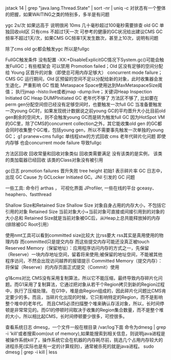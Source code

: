 jstack 14 | grep "java.lang.Thread.State" | sort -nr | uniq -c
对状态有一个整体的把握，如果WAITING之类的特别多，多半是有问题

ygc 2s/次 如果远高于 说明很闲 10ms 几十毫秒超过100毫秒需要排查
old GC 单独回收old区 只有cms 不超过1天一次
可参考的健康的GC状况给出建议CMS GC频率不超过1天/次，如果CMS GC频率1天发生数次，甚至上10次，说明有问题

除了cms old gc都会触发ygc 所以是fullgc

FullGC触发条件
没有配置 -XX:+DisableExplicitGC情况下System.gc()可能会触发FullGC；有些框架会 可以禁用
Promotion failed；Old 区没有足够的空间分配给 Young 区晋升的对象（即使总可用内存足够大）
concurrent mode failure；CMS GC 运行期间，Old 区预留的空间不足以分配给新的对象，此时收集器会发生退化，严重影响 GC 性能
Metaspace Space使用达到MaxMetaspaceSize阈值；
执行jmap -histo:live或者jmap -dump:live；关键词Heap Inspection Initiated GC Heap DUMPInitiated GC
老年代不够了
方法区不够了, 比如要在perm gen分配空间但已经没有足够空间时，也要触发一次full GC
当准备要触发一次young GC时，如果发现统计数据说之前young GC的平均晋升大小比目前old gen剩余的空间大，则不会触发young GC而是转为触发full GC
因为HotSpot VM的GC里，除了CMS的concurrent collection之外，其它能收集old gen
的GC都会同时收集整个GC堆，包括young gen，所以不需要事先触发一次单独的young GC；
g1 pranew+cms fullgc 单线程stw的方式回收
cms 老年代碎片化问题 即使内存够 也会concurrent mode failure 导致fullgc

方法区回收
回收常量和回收对象类似
回收类需要满足
没有该类的是实例，
该类的类加载器已经回收
该类的Class对象没有被引用

gc日志
promotion failures 晋升失败 
tree height 初始1 表示碎片率
GC 日志中，出现 GC Cause 为 GCLocker Initiated GC。JNI 引发的 GC 问题


一些工具:
命令行 arthas ，
可视化界面 JProfiler,
一些在线的平台 gceasy、heaphero、fastthread


Shallow Size和Retained Size
Shallow Size
对象自身占用的内存大小，不包括它引用的对象
Retained Size
当前对象大小+当前对象可直接或间接引用到的对象的大小总和
Retained Size就是当前对象被GC后，从Heap上总共能释放掉的内存(排除被GC Root引用）


使用nmt工具可以看到committed size比较大 比rss要大 rss其实是真用使用的物理内存 而committed只是提交内存 而这些提交内存可能还没真正被touch
Reserved Memory（保留地址）：应用程序访问内存的方式之一，先保留（Reserve）一块内存地址空间，留着将来使用;被保留的地址空间，不能被其他程序访问，不然会出现访问越界的报错提示
Committed Memory（提交内存）：将保留（Reserve）的内存页面正式提交（Commit）使用


g1&cms对比
CMS没有采用复制算法，所以它不能压缩，最终导致内存碎片化问题。而G1采用了复制算法，它通过把对象从若干个Region拷贝到新的Region过程中，执行了压缩处理。
在G1中，堆是由Region组成的，因此碎片化问题比CMS肯定要少的多。而且，当碎片化出现的时候，它只影响特定的Region，而不是影响整个堆中的老年代。
而且CMS必须扫描整个堆来确认存活对象，所以，长时间停顿是非常常见的。而G1的停顿时间取决于收集的Region集合数量，而不是整个堆的大小，所以相比起CMS，长时间停顿要少很多，可控很多。


查看系统日志 dmesg，一个文件一般在根目录 /var/log下面 命令为dmesg | grep -i 'kill'或者搜索oom(out of memory),如果能搜索到相关信息，则说明java进程是被操作系统kill了，操作系统它会在机器的内存耗尽前，挑选几个占用内存较大的进程杀死(实际也是有一定的计算规则)，通常被杀死的就是java进程。
sudo dmesg | grep -i kill | less